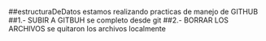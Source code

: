 ##estructuraDeDatos 
estamos realizando practicas de manejo de GITHUB 
##1.- SUBIR A GITBUH
se completo desde git 
##2.- BORRAR LOS ARCHIVOS 
se quitaron los archivos localmente
